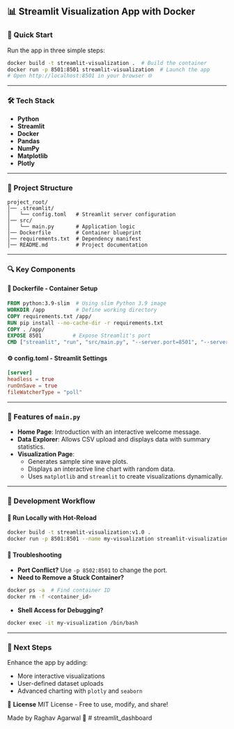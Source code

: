 ## 📊 Streamlit Visualization App with Docker

### 🚀 Quick Start

Run the app in three simple steps:

```bash
docker build -t streamlit-visualization .  # Build the container
docker run -p 8501:8501 streamlit-visualization  # Launch the app
# Open http://localhost:8501 in your browser 🌐
```

---

### 🛠 Tech Stack

-   **Python**
-   **Streamlit**
-   **Docker**
-   **Pandas**
-   **NumPy**
-   **Matplotlib**
-   **Plotly**

---

### 📁 Project Structure

```
project_root/
│── .streamlit/
│   └── config.toml   # Streamlit server configuration
│── src/
│   └── main.py       # Application logic
│── Dockerfile        # Container blueprint
│── requirements.txt  # Dependency manifest
│── README.md         # Project documentation
```

---

### 🔍 Key Components

#### 🐋 Dockerfile - Container Setup

```dockerfile
FROM python:3.9-slim  # Using slim Python 3.9 image
WORKDIR /app          # Define working directory
COPY requirements.txt /app/
RUN pip install --no-cache-dir -r requirements.txt
COPY . /app/
EXPOSE 8501          # Expose Streamlit's port
CMD ["streamlit", "run", "src/main.py", "--server.port=8501", "--server.address=0.0.0.0"]
```

#### ⚙️ config.toml - Streamlit Settings

```toml
[server]
headless = true
runOnSave = true
fileWatcherType = "poll"
```

---

### 🎨 Features of `main.py`

-   **Home Page**: Introduction with an interactive welcome message.
-   **Data Explorer**: Allows CSV upload and displays data with summary statistics.
-   **Visualization Page**:
    -   Generates sample sine wave plots.
    -   Displays an interactive line chart with random data.
    -   Uses `matplotlib` and `streamlit` to create visualizations dynamically.

---

### 🔄 Development Workflow

#### 🚀 Run Locally with Hot-Reload

```bash
docker build -t streamlit-visualization:v1.0 .
docker run -p 8501:8501 --name my-visualization streamlit-visualization
```

#### 🔧 Troubleshooting

-   **Port Conflict?** Use `-p 8502:8501` to change the port.
-   **Need to Remove a Stuck Container?**

```bash
docker ps -a  # Find container ID
docker rm -f <container_id>
```

-   **Shell Access for Debugging?**

```bash
docker exec -it my-visualization /bin/bash
```

---

### 🎯 Next Steps

Enhance the app by adding:

-   More interactive visualizations
-   User-defined dataset uploads
-   Advanced charting with `plotly` and `seaborn`

📜 **License**
MIT License - Free to use, modify, and share!

Made by Raghav Agarwal 🚀
#   s t r e a m l i t _ d a s h b o a r d  
 